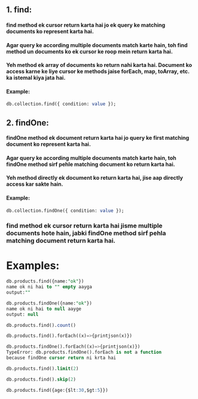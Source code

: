## 1. find:

#### find method ek cursor return karta hai jo ek query ke matching documents ko represent karta hai.
#### Agar query ke according multiple documents match karte hain, toh find method un documents ko ek cursor ke roop mein return karta hai.
#### Yeh method ek array of documents ko return nahi karta hai. Document ko access karne ke liye cursor ke methods jaise forEach, map, toArray, etc. ka istemal kiya jata hai.
#### Example:

```sql
db.collection.find({ condition: value });
```

## 2. findOne:
#### findOne method ek document return karta hai jo query ke first matching document ko represent karta hai.
#### Agar query ke according multiple documents match karte hain, toh findOne method sirf pehle matching document ko return karta hai.
#### Yeh method directly ek document ko return karta hai, jise aap directly access kar sakte hain.

#### Example:
```sql
db.collection.findOne({ condition: value });
```

### find method ek cursor return karta hai jisme multiple documents hote hain, jabki findOne method sirf pehla matching document return karta hai.



# Examples:

```sql
db.products.find({name:"ok"})
name ok ni hai to "" empty aayga
output:""
```
```sql
db.products.findOne({name:"ok"})
name ok ni hai to null aayge
output: null
```

```SQL
db.products.find().count()
```
```sql
db.products.find().forEach((x)=>{printjson(x)})
```

```sql
db.products.findOne().forEach((x)=>{printjson(x)})
TypeError: db.products.findOne().forEach is not a function
because findOne cursor return ni krta hai
```
```sql
db.products.find().limit(2)
```
```sql
db.products.find().skip(2)
```
```sql
db.products.find({age:{$lt:30,$gt:5}})
```
